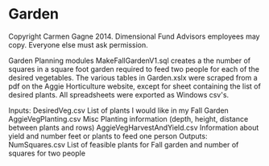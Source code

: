 Garden
======

Copyright Carmen Gagne 2014.  Dimensional Fund Advisors employees may copy. Everyone else must ask permission.

Garden Planning modules
MakeFallGardenV1.sql creates a the number of squares in a square foot garden required to feed two people
for each of the desired vegetables.  The various tables in Garden.xslx were scraped from a pdf on the 
Aggie Horticulture website, except for sheet containing the list of desired plants.  All spreadsheets
were exported as Windows csv's. 

Inputs:  DesiredVeg.csv List of plants I would like in my Fall Garden
         AggieVegPlanting.csv Misc Planting information (depth, height, distance between plants and rows)
         AggieVegHarvestAndYield.csv Information about yield and number feet or plants to feed one person
Outputs: NumSquares.csv List of feasible plants for Fall garden and number of squares for two people

 
